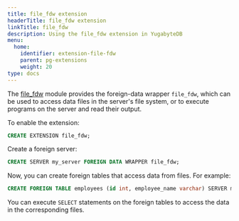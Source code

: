 ```yaml
---
title: file_fdw extension
headerTitle: file_fdw extension
linkTitle: file_fdw
description: Using the file_fdw extension in YugabyteDB
menu:
  home:
    identifier: extension-file-fdw
    parent: pg-extensions
    weight: 20
type: docs
---
```


The [file_fdw](https://www.postgresql.org/docs/15/file-fdw.html) module provides the foreign-data wrapper `file_fdw`, which can be used to access data files in the server's file system, or to execute programs on the server and read their output.

To enable the extension:

```sql
CREATE EXTENSION file_fdw;
```

Create a foreign server:

```sql
CREATE SERVER my_server FOREIGN DATA WRAPPER file_fdw;
```

Now, you can create foreign tables that access data from files. For example:

```sql
CREATE FOREIGN TABLE employees (id int, employee_name varchar) SERVER my_server OPTIONS (filename 'employees.csv', format 'csv');
```

You can execute `SELECT` statements on the foreign tables to access the data in the corresponding files.
